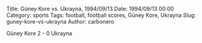 Title: Güney Kore vs. Ukrayna, 1994/09/13
Date: 1994/09/13 00:00
Category: sports
Tags: football, football scores, Güney Kore, Ukrayna
Slug: guney-kore-vs-ukrayna
Author: carbonero


Güney Kore 2 - 0 Ukrayna
